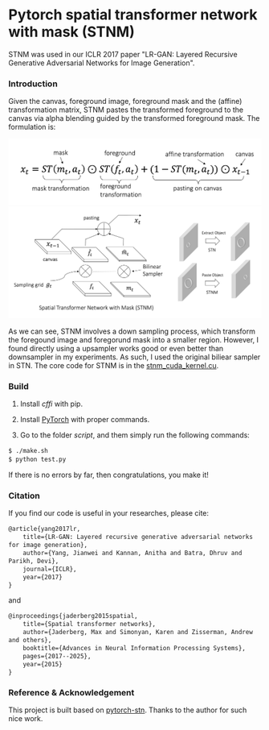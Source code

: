 # Pytorch spatial transformer network with mask (STNM)

STNM was used in our ICLR 2017 paper "LR-GAN: Layered Recursive Generative Adversarial Networks for Image Generation".

### Introduction

Given the canvas, foreground image, foreground mask and the (affine) transformation matrix, STNM pastes the transformed foreground to the canvas via alpha blending guided by the transformed foreground mask. The formulation is:

<div style="color:#0000FF" align="center">
<img src="images/stnm_formula.png" width="650"/>
</div>

<div style="color:#0000FF" align="center">
<img src="images/stnm_figure.png" width="800"/>
</div>

As we can see, STNM involves a down sampling process, which transform the foregound image and foregorund mask into a smaller region. However, I found directly using a upsampler works good or even better than downsampler in my experiments. As such, I used the original biliear sampler in STN. The core code for STNM is in the [stnm_cuda_kernel.cu](https://github.com/jwyang/stnm.pytorch/blob/master/script/src/stnm_cuda_kernel.cu).

### Build

1. Install *cffi* with pip.

2. Install [PyTorch](http://pytorch.org/) with proper commands.

3. Go to the folder *script*, and them simply run the following commands:
```bash
$ ./make.sh
$ python test.py
```
If there is no errors by far, then congratulations, you make it!

### Citation
If you find our code is useful in your researches, please cite:

    @article{yang2017lr,
        title={LR-GAN: Layered recursive generative adversarial networks for image generation},
        author={Yang, Jianwei and Kannan, Anitha and Batra, Dhruv and Parikh, Devi},
        journal={ICLR},
        year={2017}
    }

and

    @inproceedings{jaderberg2015spatial,
        title={Spatial transformer networks},
        author={Jaderberg, Max and Simonyan, Karen and Zisserman, Andrew and others},
        booktitle={Advances in Neural Information Processing Systems},
        pages={2017--2025},
        year={2015}
    }

### Reference & Acknowledgement

This project is built based on [pytorch-stn](https://github.com/fxia22/stn.pytorch). Thanks to the author for such nice work.
